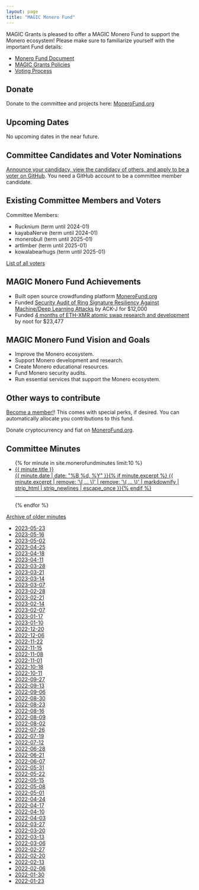 ```yaml
---
layout: page
title: "MAGIC Monero Fund"
---
```


MAGIC Grants is pleased to offer a MAGIC Monero Fund to support the Monero ecosystem! Please make sure to familiarize yourself with the important Fund details:

* [Monero Fund Document](/funds/monero/monero_fund)
* [MAGIC Grants Policies](/about/documentation)
* [Voting Process](/funds/voting/)

## Donate

Donate to the committee and projects here: [MoneroFund.org](https://monerofund.org)

## Upcoming Dates

No upcoming dates in the near future.

## Committee Candidates and Voter Nominations

[Announce your candidacy, view the candidacy of others, and apply to be a voter on GitHub](https://github.com/MAGICGrants/Monero-Fund-Elections). You need a GitHub account to be a committee member candidate.

## Existing Committee Members and Voters

Committee Members:
* Rucknium (term until 2024-01)
* kayabaNerve (term until 2024-01)
* monerobull (term until 2025-01)
* artlimber (term until 2025-01)
* kowalabearhugs (term until 2025-01)

[List of all voters](/funds/monero/monero_fund_voters)

## MAGIC Monero Fund Achievements

* Built open source crowdfunding platform [MoneroFund.org](https://monerofund.org)
* Funded [Security Audit of Ring Signature Resiliency Against Machine/Deep Learning Attacks](https://github.com/MAGICGrants/Monero-Fund/issues/15) by ACK-J for $12,000
* Funded [4 months of ETH-XMR atomic swap research and development](https://www.gofundme.com/f/noot-ethxmr-atomic-swap-development-4-months) by noot for $23,477

## MAGIC Monero Fund Vision and Goals

* Improve the Monero ecosystem.
* Support Monero development and research.
* Create Monero educational resources.
* Fund Monero security audits.
* Run essential services that support the Monero ecosystem.

## Other ways to contribute

[Become a member!](https://magicgrants.budibase.app/app/new-member#/home)! This comes with special perks, if desired. You can automatically allocate you contributions to this fund.

Donate cryptocurrency and fiat on [MoneroFund.org](https://monerofund.org).

## Committee Minutes

<ul class="post-list">
{% for minute in site.monerofundminutes limit:10 %}
  <li><article><a href="{{ site.url }}{{ minute.url }}"><div class="post-entry-title">{{ minute.title }}</div> <span class="entry-date"><time datetime="{{ minute.date | date_to_xmlschema }}">{{ minute.date | date: "%B %d, %Y" }}</time></span>{% if minute.excerpt %} <span class="excerpt">{{ minute.excerpt | remove: '\[ ... \]' | remove: '\( ... \)' | markdownify | strip_html | strip_newlines | escape_once }}</span>{% endif %}</a></article></li>
  <hr>
{% endfor %}
</ul>

[Archive of older minutes](https://github.com/MAGICGrants/website/tree/master/posts/_monerofundminutes)

* [2023-05-23](/funds/monero/minutes/2023-05-23)
* [2023-05-16](/funds/monero/minutes/2023-05-16)
* [2023-05-02](/funds/monero/minutes/2023-05-02)
* [2023-04-25](/funds/monero/minutes/2023-04-25)
* [2023-04-18](/funds/monero/minutes/2023-04-18)
* [2023-04-11](/funds/monero/minutes/2023-04-11)
* [2023-03-28](/funds/monero/minutes/2023-03-28)
* [2023-03-21](/funds/monero/minutes/2023-03-21)
* [2023-03-14](/funds/monero/minutes/2023-03-14)
* [2023-03-07](/funds/monero/minutes/2023-03-07)
* [2023-02-28](/funds/monero/minutes/2023-02-28)
* [2023-02-21](/funds/monero/minutes/2023-02-21)
* [2023-02-14](/funds/monero/minutes/2023-02-14)
* [2023-02-07](/funds/monero/minutes/2023-02-07)
* [2023-01-17](/funds/monero/minutes/2023-01-17)
* [2023-01-10](/funds/monero/minutes/2023-01-10)
* [2022-12-20](/funds/monero/minutes/2022-12-20)
* [2022-12-06](/funds/monero/minutes/2022-12-06)
* [2022-11-22](/funds/monero/minutes/2022-11-22)
* [2022-11-15](/funds/monero/minutes/2022-11-15)
* [2022-11-08](/funds/monero/minutes/2022-11-08)
* [2022-11-01](/funds/monero/minutes/2022-11-01)
* [2022-10-18](/funds/monero/minutes/2022-10-18)
* [2022-10-11](/funds/monero/minutes/2022-10-11)
* [2022-09-27](/funds/monero/minutes/2022-09-27)
* [2022-09-13](/funds/monero/minutes/2022-09-13)
* [2022-09-06](/funds/monero/minutes/2022-09-06)
* [2022-08-30](/funds/monero/minutes/2022-08-30)
* [2022-08-23](/funds/monero/minutes/2022-08-23)
* [2022-08-16](/funds/monero/minutes/2022-08-16)
* [2022-08-09](/funds/monero/minutes/2022-08-09)
* [2022-08-02](/funds/monero/minutes/2022-08-02)
* [2022-07-26](/funds/monero/minutes/2022-07-26)
* [2022-07-19](/funds/monero/minutes/2022-07-19)
* [2022-07-12](/funds/monero/minutes/2022-07-12)
* [2022-06-28](/funds/monero/minutes/2022-06-28)
* [2022-06-21](/funds/monero/minutes/2022-06-21)
* [2022-06-07](/funds/monero/minutes/2022-06-07)
* [2022-05-31](/funds/monero/minutes/2022-05-31)
* [2022-05-22](/funds/monero/minutes/2022-05-22)
* [2022-05-15](/funds/monero/minutes/2022-05-15)
* [2022-05-08](/funds/monero/minutes/2022-05-08)
* [2022-05-01](/funds/monero/minutes/2022-05-01)
* [2022-04-24](/funds/monero/minutes/2022-04-24)
* [2022-04-17](/funds/monero/minutes/2022-04-17)
* [2022-04-10](/funds/monero/minutes/2022-04-10)
* [2022-04-03](/funds/monero/minutes/2022-04-03)
* [2022-03-27](/funds/monero/minutes/2022-03-27)
* [2022-03-20](/funds/monero/minutes/2022-03-20)
* [2022-03-13](/funds/monero/minutes/2022-03-13)
* [2022-03-06](/funds/monero/minutes/2022-03-06)
* [2022-02-27](/funds/monero/minutes/2022-02-27)
* [2022-02-20](/funds/monero/minutes/2022-02-20)
* [2022-02-13](/funds/monero/minutes/2022-02-13)
* [2022-02-06](/funds/monero/minutes/2022-02-06)
* [2022-01-30](/funds/monero/minutes/2022-01-30)
* [2022-01-23](/funds/monero/minutes/2022-01-23)
